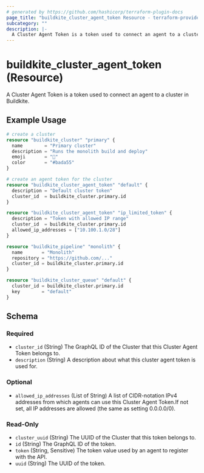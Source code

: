 ```yaml
---
# generated by https://github.com/hashicorp/terraform-plugin-docs
page_title: "buildkite_cluster_agent_token Resource - terraform-provider-buildkite"
subcategory: ""
description: |-
  A Cluster Agent Token is a token used to connect an agent to a cluster in Buildkite.
---
```


# buildkite_cluster_agent_token (Resource)

A Cluster Agent Token is a token used to connect an agent to a cluster in Buildkite.

## Example Usage

```terraform
# create a cluster
resource "buildkite_cluster" "primary" {
  name        = "Primary cluster"
  description = "Runs the monolith build and deploy"
  emoji       = "🚀"
  color       = "#bada55"
}

# create an agent token for the cluster
resource "buildkite_cluster_agent_token" "default" {
  description = "Default cluster token"
  cluster_id  = buildkite_cluster.primary.id
}

resource "buildkite_cluster_agent_token" "ip_limited_token" {
  description = "Token with allowed IP range"
  cluster_id  = buildkite_cluster.primary.id
  allowed_ip_addresses = ["10.100.1.0/28"]
}

resource "buildkite_pipeline" "monolith" {
  name       = "Monolith"
  repository = "https://github.com/..."
  cluster_id = buildkite_cluster.primary.id
}

resource "buildkite_cluster_queue" "default" {
  cluster_id = buildkite_cluster.primary.id
  key        = "default"
}
```

<!-- schema generated by tfplugindocs -->
## Schema

### Required

- `cluster_id` (String) The GraphQL ID of the Cluster that this Cluster Agent Token belongs to.
- `description` (String) A description about what this cluster agent token is used for.

### Optional

- `allowed_ip_addresses` (List of String) A list of CIDR-notation IPv4 addresses from which agents can use this Cluster Agent Token.If not set, all IP addresses are allowed (the same as setting 0.0.0.0/0).

### Read-Only

- `cluster_uuid` (String) The UUID of the Cluster that this token belongs to.
- `id` (String) The GraphQL ID of the token.
- `token` (String, Sensitive) The token value used by an agent to register with the API.
- `uuid` (String) The UUID of the token.
